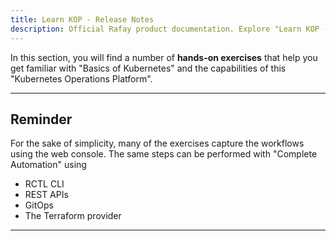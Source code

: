 ```yaml
---
title: Learn KOP - Release Notes
description: Official Rafay product documentation. Explore "Learn KOP - Overview" docs and more here. Rafay is a SaaS-first Kubernetes Operations Platform with enterprise-class scalability.
---
```


In this section, you will find a number of **hands-on exercises** that help you get familiar with "Basics of Kubernetes" and the capabilities of this "Kubernetes Operations Platform".

---

## Reminder

For the sake of simplicity, many of the exercises capture the workflows using the web console. The same steps can be performed with "Complete Automation" using

- RCTL CLI
- REST APIs
- GitOps
- The Terraform provider

---

